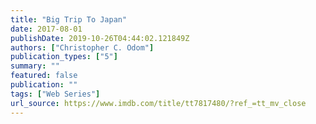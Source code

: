 ```yaml
---
title: "Big Trip To Japan"
date: 2017-08-01
publishDate: 2019-10-26T04:44:02.121849Z
authors: ["Christopher C. Odom"]
publication_types: ["5"]
summary: ""
featured: false
publication: ""
tags: ["Web Series"]
url_source: https://www.imdb.com/title/tt7817480/?ref_=tt_mv_close
---
```

